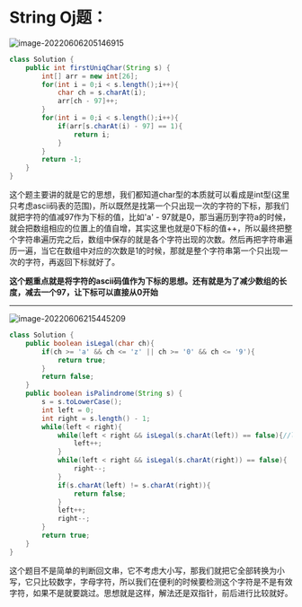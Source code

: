 #  String Oj题：

![image-20220606205146915](C:\Users\14776\AppData\Roaming\Typora\typora-user-images\image-20220606205146915.png) 

```java
class Solution {
    public int firstUniqChar(String s) {
        int[] arr = new int[26];
        for(int i = 0;i < s.length();i++){
            char ch = s.charAt(i);
            arr[ch - 97]++; 
        }
        for(int i = 0;i < s.length();i++){
            if(arr[s.charAt(i) - 97] == 1){
                return i;
            }
        }
        return -1;
    }
}
```

这个题主要讲的就是它的思想，我们都知道char型的本质就可以看成是int型(这里只考虑ascii码表的范围)，所以既然是找第一个只出现一次的字符的下标，那我们就把字符的值减97作为下标的值，比如'a' - 97就是0，那当遍历到字符a的时候，就会把数组相应的位置上的值自增，其实这里也就是0下标的值++，所以最终把整个字符串遍历完之后，数组中保存的就是各个字符出现的次数。然后再把字符串遍历一遍，当它在数组中对应的次数是1的时候，那就是整个字符串第一个只出现一次的字符，再返回下标就好了。

**这个题重点就是将字符的ascii码值作为下标的思想。还有就是为了减少数组的长度，减去一个97，让下标可以直接从0开始**

***

![image-20220606215445209](C:\Users\14776\AppData\Roaming\Typora\typora-user-images\image-20220606215445209.png) 

```java
class Solution {
    public boolean isLegal(char ch){
        if(ch >= 'a' && ch <= 'z' || ch >= '0' && ch <= '9'){
            return true;
        }
        return false;
    }
    public boolean isPalindrome(String s) {
        s = s.toLowerCase();
        int left = 0;
        int right = s.length() - 1;
        while(left < right){
            while(left < right && isLegal(s.charAt(left)) == false){//left < right是为了防止有的前面一直是无效字符然乎一直加加，可能会越界
                left++;
            }
            while(left < right && isLegal(s.charAt(right)) == false){
                right--;
            }
            if(s.charAt(left) != s.charAt(right)){
                return false;
            }
            left++;
            right--;
        }
        return true;
    }
}
```

这个题目不是简单的判断回文串，它不考虑大小写，那我们就把它全部转换为小写，它只比较数字，字母字符，所以我们在便利的时候要检测这个字符是不是有效字符，如果不是就要跳过。思想就是这样，解法还是双指针，前后进行比较就好。

